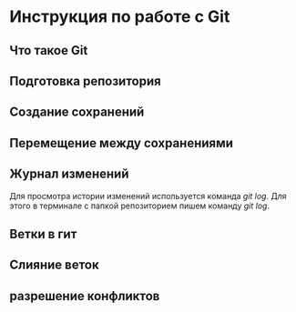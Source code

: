 # Инструкция по работе с Git

## Что такое Git

## Подготовка репозитория

## Создание сохранений 

## Перемещение между сохранениями

## Журнал изменений
Для просмотра истории изменений используется команда *git log*. Для этого в терминале с папкой репозиторием пишем команду *git log*.
## Ветки в гит

## Слияние веток

## разрешение конфликтов
